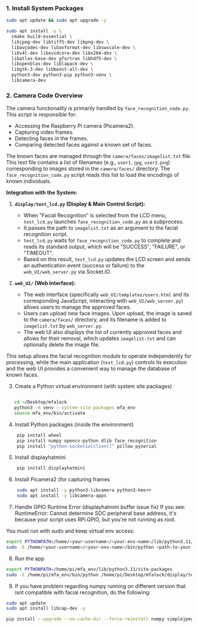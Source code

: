 ### 1. Install System Packages

```bash
sudo apt update && sudo apt upgrade -y

sudo apt install -y \
  cmake build-essential \
  libjpeg-dev libtiff5-dev libpng-dev \
  libavcodec-dev libavformat-dev libswscale-dev \
  libv4l-dev libxvidcore-dev libx264-dev \
  libatlas-base-dev gfortran libhdf5-dev \
  libopenblas-dev liblapack-dev \
  libgtk-3-dev libboost-all-dev \
  python3-dev python3-pip python3-venv \
  libcamera-dev
```

### 2. Camera Code Overview

The camera functionality is primarily handled by `face_recognition_code.py`. This script is responsible for:
- Accessing the Raspberry Pi camera (Picamera2).
- Capturing video frames.
- Detecting faces in the frames.
- Comparing detected faces against a known set of faces.

The known faces are managed through the `camera/faces/imagelist.txt` file. This text file contains a list of filenames (e.g., `user1.jpg`, `user2.png`) corresponding to images stored in the `camera/faces/` directory. The `face_recognition_code.py` script reads this list to load the encodings of known individuals.

**Integration with the System:**

1.  **`display/test_lcd.py` (Display & Main Control Script):**
    *   When "Facial Recognition" is selected from the LCD menu, `test_lcd.py` launches `face_recognition_code.py` as a subprocess.
    *   It passes the path to `imagelist.txt` as an argument to the facial recognition script.
    *   `test_lcd.py` waits for `face_recognition_code.py` to complete and reads its standard output, which will be "SUCCESS", "FAILURE", or "TIMEOUT".
    *   Based on this result, `test_lcd.py` updates the LCD screen and sends an authentication event (success or failure) to the `web_UI/web_server.py` via Socket.IO.

2.  **`web_UI/` (Web Interface):**
    *   The web interface (specifically `web_UI/templates/users.html` and its corresponding JavaScript, interacting with `web_UI/web_server.py`) allows users to manage the approved faces.
    *   Users can upload new face images. Upon upload, the image is saved to the `camera/faces/` directory, and its filename is added to `imagelist.txt` by `web_server.py`.
    *   The web UI also displays the list of currently approved faces and allows for their removal, which updates `imagelist.txt` and can optionally delete the image file.

This setup allows the facial recognition module to operate independently for processing, while the main application (`test_lcd.py`) controls its execution and the web UI provides a convenient way to manage the database of known faces.

 3. Create a Python virtual environment (with system site packages)
 ```bash

    cd ~/Desktop/mfalock
    python3 -m venv --system-site-packages mfa_env
    source mfa_env/bin/activate
```

4. Install Python packages (inside the environment)
```bash 
    pip install wheel
    pip install numpy opencv-python dlib face_recognition
    pip install "python-socketio[client]" pillow pyserial
```

5. Install displayhatmini
``` bash 
    pip install displayhatmini
```

6. Install Picamera2 (for capturing frames
``` bash 
    sudo apt install -y python3-libcamera python3-kms++
    sudo apt install -y libcamera-apps
```
7. Handle GPIO Runtime Error (displayhatmini buffer issue fix)
If you see: RuntimeError: Cannot determine SOC peripheral base address, it's because your script uses RPi.GPIO, but you're not running as root.

You must run with sudo and keep virtual env access:
```bash 
export PYTHONPATH=/home/<your-username>/<your-env-name>/lib/python3.11/site-packages
sudo -E /home/<your-username>/<your-env-name>/bin/python <path-to-your-script>/test_lcd.py
```

8. Run the app
```bash
export PYTHONPATH=/home/pi/mfa_env/lib/python3.11/site-packages
sudo -E /home/pi/mfa_env/bin/python /home/pi/Desktop/mfalock/display/test_lcd.py
```
9. If you have problem regarding numpy running on different version that isnt compatible with facial recognition, do the following: 
```bash
sudo apt update 
sudo apt install libcap-dev -y

pip install --upgrade --no-cache-dir --force-reinstall numpy simplejpeg face_recognition picamera2
```


